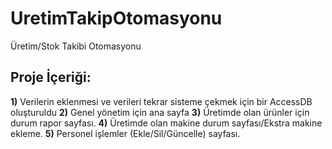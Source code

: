# UretimTakipOtomasyonu
 Üretim/Stok Takibi Otomasyonu
 
 ## Proje İçeriği:
  **1)** Verilerin eklenmesi ve verileri tekrar sisteme çekmek için bir AccessDB oluşturuldu
  **2)** Genel yönetim için ana sayfa
  **3)** Üretimde olan ürünler için durum rapor sayfası. 
  **4)** Üretimde olan makine durum sayfası/Ekstra makine ekleme.
  **5)** Personel işlemler (Ekle/Sil/Güncelle) sayfası.



